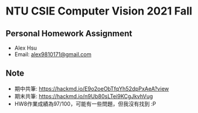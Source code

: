 # NTU CSIE Computer Vision 2021 Fall
## Personal Homework Assignment
- Alex Hsu
- Email: alex9810171@gmail.com

## Note
- 期中共筆: https://hackmd.io/E9o2oeObTfqYh52dpPxAeA?view
- 期末共筆: https://hackmd.io/n9Ub80sLTei9KCgJkvhVug
- HW8作業成績為97/100，可能有一些問題，但我沒有找到 :P

